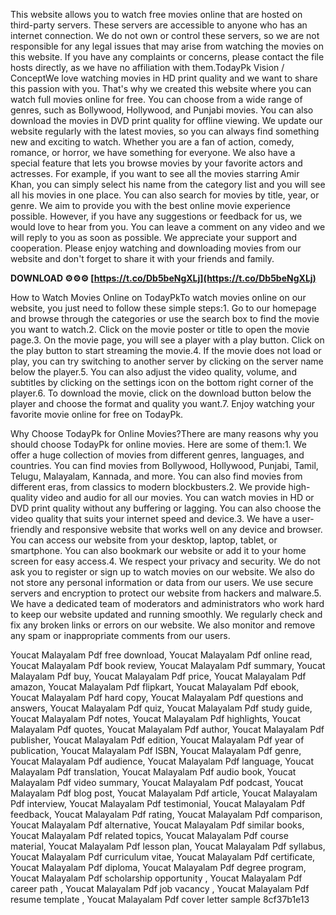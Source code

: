 This website allows you to watch free movies online that are hosted on third-party servers. These servers are accessible to anyone who has an internet connection. We do not own or control these servers, so we are not responsible for any legal issues that may arise from watching the movies on this website. If you have any complaints or concerns, please contact the file hosts directly, as we have no affiliation with them.TodayPk Vision / ConceptWe love watching movies in HD print quality and we want to share this passion with you. That's why we created this website where you can watch full movies online for free. You can choose from a wide range of genres, such as Bollywood, Hollywood, and Punjabi movies. You can also download the movies in DVD print quality for offline viewing. We update our website regularly with the latest movies, so you can always find something new and exciting to watch. Whether you are a fan of action, comedy, romance, or horror, we have something for everyone. We also have a special feature that lets you browse movies by your favorite actors and actresses. For example, if you want to see all the movies starring Amir Khan, you can simply select his name from the category list and you will see all his movies in one place. You can also search for movies by title, year, or genre. We aim to provide you with the best online movie experience possible. However, if you have any suggestions or feedback for us, we would love to hear from you. You can leave a comment on any video and we will reply to you as soon as possible. We appreciate your support and cooperation. Please enjoy watching and downloading movies from our website and don't forget to share it with your friends and family.
 
**DOWNLOAD ⚙⚙⚙ [https://t.co/Db5beNgXLj](https://t.co/Db5beNgXLj)**


  
How to Watch Movies Online on TodayPkTo watch movies online on our website, you just need to follow these simple steps:1. Go to our homepage and browse through the categories or use the search box to find the movie you want to watch.2. Click on the movie poster or title to open the movie page.3. On the movie page, you will see a player with a play button. Click on the play button to start streaming the movie.4. If the movie does not load or play, you can try switching to another server by clicking on the server name below the player.5. You can also adjust the video quality, volume, and subtitles by clicking on the settings icon on the bottom right corner of the player.6. To download the movie, click on the download button below the player and choose the format and quality you want.7. Enjoy watching your favorite movie online for free on TodayPk.
  
Why Choose TodayPk for Online Movies?There are many reasons why you should choose TodayPk for online movies. Here are some of them:1. We offer a huge collection of movies from different genres, languages, and countries. You can find movies from Bollywood, Hollywood, Punjabi, Tamil, Telugu, Malayalam, Kannada, and more. You can also find movies from different eras, from classics to modern blockbusters.2. We provide high-quality video and audio for all our movies. You can watch movies in HD or DVD print quality without any buffering or lagging. You can also choose the video quality that suits your internet speed and device.3. We have a user-friendly and responsive website that works well on any device and browser. You can access our website from your desktop, laptop, tablet, or smartphone. You can also bookmark our website or add it to your home screen for easy access.4. We respect your privacy and security. We do not ask you to register or sign up to watch movies on our website. We also do not store any personal information or data from our users. We use secure servers and encryption to protect our website from hackers and malware.5. We have a dedicated team of moderators and administrators who work hard to keep our website updated and running smoothly. We regularly check and fix any broken links or errors on our website. We also monitor and remove any spam or inappropriate comments from our users.
 
Youcat Malayalam Pdf free download,  Youcat Malayalam Pdf online read,  Youcat Malayalam Pdf book review,  Youcat Malayalam Pdf summary,  Youcat Malayalam Pdf buy,  Youcat Malayalam Pdf price,  Youcat Malayalam Pdf amazon,  Youcat Malayalam Pdf flipkart,  Youcat Malayalam Pdf ebook,  Youcat Malayalam Pdf hard copy,  Youcat Malayalam Pdf questions and answers,  Youcat Malayalam Pdf quiz,  Youcat Malayalam Pdf study guide,  Youcat Malayalam Pdf notes,  Youcat Malayalam Pdf highlights,  Youcat Malayalam Pdf quotes,  Youcat Malayalam Pdf author,  Youcat Malayalam Pdf publisher,  Youcat Malayalam Pdf edition,  Youcat Malayalam Pdf year of publication,  Youcat Malayalam Pdf ISBN,  Youcat Malayalam Pdf genre,  Youcat Malayalam Pdf audience,  Youcat Malayalam Pdf language,  Youcat Malayalam Pdf translation,  Youcat Malayalam Pdf audio book,  Youcat Malayalam Pdf video summary,  Youcat Malayalam Pdf podcast,  Youcat Malayalam Pdf blog post,  Youcat Malayalam Pdf article,  Youcat Malayalam Pdf interview,  Youcat Malayalam Pdf testimonial,  Youcat Malayalam Pdf feedback,  Youcat Malayalam Pdf rating,  Youcat Malayalam Pdf comparison,  Youcat Malayalam Pdf alternative,  Youcat Malayalam Pdf similar books,  Youcat Malayalam Pdf related topics,  Youcat Malayalam Pdf course material,  Youcat Malayalam Pdf lesson plan,  Youcat Malayalam Pdf syllabus,  Youcat Malayalam Pdf curriculum vitae,  Youcat Malayalam Pdf certificate,  Youcat Malayalam Pdf diploma,  Youcat Malayalam Pdf degree program,  Youcat Malayalam Pdf scholarship opportunity ,  Youcat Malayalam Pdf career path ,  Youcat Malayalam Pdf job vacancy ,  Youcat Malayalam Pdf resume template ,  Youcat Malayalam Pdf cover letter sample
 8cf37b1e13
 
